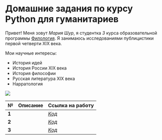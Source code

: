 # Домашние задания по курсу Python для гуманитариев #
Привет! Меня зовут _Мария Шур_, я студентка _3_ курса образовательной программы [Филология](https://www.hse.ru/ba/philology). Я занимаюсь  исследованиями публицистики первой четверти XIX века. 

Мои научные интересы:
+ История идей
+ История России XIX века
+ История философии
+ Русская литература XIX века
+ Нарратология

![](https://pp.userapi.com/c840525/v840525230/87883/f93xPeongXM.jpg)

№|	Описание|	Ссылка на работу|
:---|:---|:---
**1**||[_Код_]()|
**2**||[_Код_]()|
**3**||[_Код_]()|
